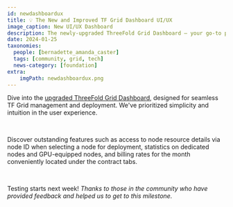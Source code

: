 ```yaml
---
id: newdashboardux
title: 💡 The New and Improved TF Grid Dashboard UI/UX
image_caption: New UI/UX Dashboard
description: The newly-upgraded ThreeFold Grid Dashboard – your go-to platform for managing and deploying on the TF Grid.
date: 2024-01-25
taxonomies:
  people: [bernadette_amanda_caster]
  tags: [community, grid, tech]
  news-category: [foundation]
extra:
    imgPath: newdashboardux.png
---
```


Dive into the [upgraded ThreeFold Grid Dashboard](https://forum.threefold.io/t/the-new-and-improved-tf-grid-dashboard-ui-ux/4202), designed for seamless TF Grid management and deployment. We've prioritized simplicity and intuition in the user experience. 

<br/>

Discover outstanding features such as access to node resource details via node ID when selecting a node for deployment, statistics on dedicated nodes and GPU-equipped nodes, and billing rates for the month conveniently located under the contract tabs.

<br/>

Testing starts next week! *Thanks to those in the community who have provided feedback and helped us to get to this milestone.*